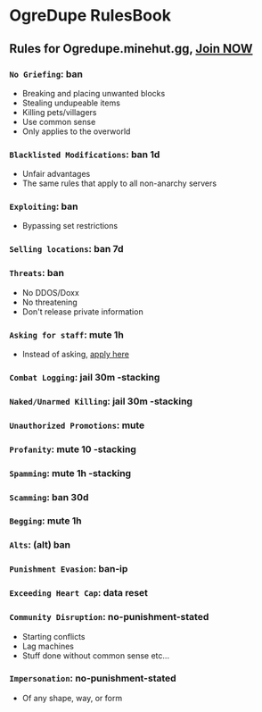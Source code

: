 # OgreDupe RulesBook
Rules for Ogredupe.minehut.gg, [Join NOW](https://discord.gg/ogre)
-------------------------------------------------

### `No Griefing`: ban
- Breaking and placing unwanted blocks
- Stealing undupeable items
- Killing pets/villagers
- Use common sense
- Only applies to the overworld

### `Blacklisted Modifications`: ban 1d
- Unfair advantages
- The same rules that apply to all non-anarchy servers

### `Exploiting`: ban
- Bypassing set restrictions

### `Selling locations`: ban 7d

### `Threats`: ban
- No DDOS/Doxx
- No threatening
- Don't release private information

### `Asking for staff`: mute 1h
- Instead of asking, [apply here](http://docs.google.com/forms/d/1w_YeqZRLKTFJ2bCiV4MvSK6piceqZxJq0y6zr5S1Z6c/)

### `Combat Logging`: jail 30m -stacking

### `Naked/Unarmed Killing`: jail 30m -stacking

### `Unauthorized Promotions`: mute

### `Profanity`: mute 10 -stacking

### `Spamming`: mute 1h -stacking

### `Scamming`: ban 30d

### `Begging`: mute 1h

### `Alts`: (alt) ban

### `Punishment Evasion`: ban-ip

### `Exceeding Heart Cap`: data reset

### `Community Disruption`: no-punishment-stated
- Starting conflicts
- Lag machines
- Stuff done without common sense etc...

### `Impersonation`: no-punishment-stated
- Of any shape, way, or form


















